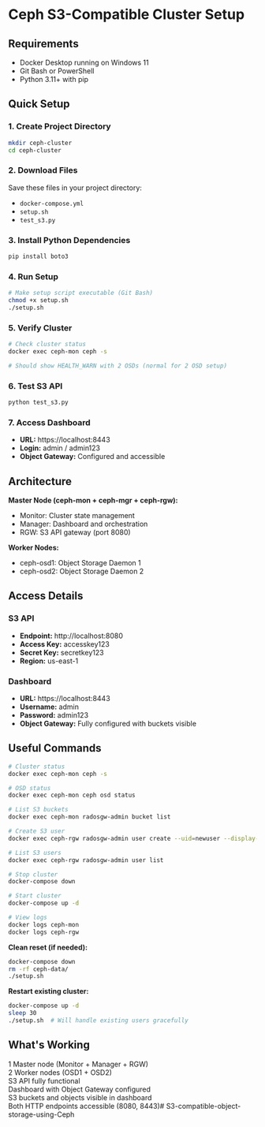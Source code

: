 # Ceph S3-Compatible Cluster Setup

## Requirements
- Docker Desktop running on Windows 11
- Git Bash or PowerShell
- Python 3.11+ with pip

## Quick Setup

### 1. Create Project Directory
```bash
mkdir ceph-cluster
cd ceph-cluster
```

### 2. Download Files
Save these files in your project directory:
- `docker-compose.yml`
- `setup.sh` 
- `test_s3.py`

### 3. Install Python Dependencies
```bash
pip install boto3
```

### 4. Run Setup
```bash
# Make setup script executable (Git Bash)
chmod +x setup.sh
./setup.sh
```

### 5. Verify Cluster
```bash
# Check cluster status
docker exec ceph-mon ceph -s

# Should show HEALTH_WARN with 2 OSDs (normal for 2 OSD setup)
```

### 6. Test S3 API
```bash
python test_s3.py
```

### 7. Access Dashboard
- **URL:** https://localhost:8443
- **Login:** admin / admin123
- **Object Gateway:** Configured and accessible

## Architecture

**Master Node (ceph-mon + ceph-mgr + ceph-rgw):**
- Monitor: Cluster state management
- Manager: Dashboard and orchestration  
- RGW: S3 API gateway (port 8080)

**Worker Nodes:**
- ceph-osd1: Object Storage Daemon 1
- ceph-osd2: Object Storage Daemon 2

## Access Details

### S3 API
- **Endpoint:** http://localhost:8080
- **Access Key:** accesskey123
- **Secret Key:** secretkey123
- **Region:** us-east-1

### Dashboard
- **URL:** https://localhost:8443
- **Username:** admin
- **Password:** admin123
- **Object Gateway:** Fully configured with buckets visible

## Useful Commands

```bash
# Cluster status
docker exec ceph-mon ceph -s

# OSD status
docker exec ceph-mon ceph osd status

# List S3 buckets
docker exec ceph-mon radosgw-admin bucket list

# Create S3 user
docker exec ceph-rgw radosgw-admin user create --uid=newuser --display-name="New User"

# List S3 users
docker exec ceph-rgw radosgw-admin user list

# Stop cluster
docker-compose down

# Start cluster
docker-compose up -d

# View logs
docker logs ceph-mon
docker logs ceph-rgw
```

**Clean reset (if needed):**
```bash
docker-compose down
rm -rf ceph-data/
./setup.sh
```

**Restart existing cluster:**
```bash
docker-compose up -d
sleep 30
./setup.sh  # Will handle existing users gracefully
```

## What's Working
1 Master node (Monitor + Manager + RGW)  
2 Worker nodes (OSD1 + OSD2)  
S3 API fully functional  
Dashboard with Object Gateway configured  
S3 buckets and objects visible in dashboard  
Both HTTP endpoints accessible (8080, 8443)# S3-compatible-object-storage-using-Ceph
